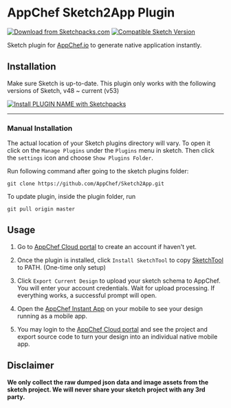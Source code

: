 # AppChef Sketch2App Plugin
[![Download from Sketchpacks.com](https://badges.sketchpacks.com/plugins/appchef.io.sketch2app/version.svg)](https://api.sketchpacks.com/v1/plugins/appchef.io.sketch2app/download) [![Compatible Sketch Version](https://badges.sketchpacks.com/plugins/appchef.io.sketch2app/compatibility.svg)](https://sketchpacks.com/Live4Code/Sketch2App)

Sketch plugin for [AppChef.io](https://cloud.appchef.io) to generate native application instantly.

## Installation

Make sure Sketch is up-to-date. This plugin only works with the following versions of Sketch, v48 ~ current (v53)

[![Install PLUGIN NAME with Sketchpacks](http://sketchpacks-com.s3.amazonaws.com/assets/badges/sketchpacks-badge-install.png "Install Sketch2App with Sketchpacks")](https://sketchpacks.com/Live4Code/Sketch2App/install)

---

### Manual Installation

The actual location of your Sketch plugins directory will vary. To open it click on the `Manage Plugins` under the `Plugins` menu in sketch. Then click the `settings` icon and choose `Show Plugins Folder`.

Run following command after going to the sketch plugins folder:

`git clone https://github.com/AppChef/Sketch2App.git`

To update plugin, inside the plugin folder, run

`git pull origin master`

## Usage

1. Go to [AppChef Cloud portal](https://cloud.appchef.io) to create an account if haven't yet.

2. Once the plugin is installed, click `Install SketchTool` to copy [SketchTool](https://www.sketchapp.com/tool/) to PATH. (One-time only setup)

3. Click `Export Current Design` to upload your sketch schema to AppChef. You will enter your account credentials. Wait for upload processing. If everything works, a successful prompt will open.

4. Open the [AppChef Instant App](https://itunes.apple.com/us/app/appchef-instant-app/id1318010394?ls=1&mt=8) on your mobile to see your design running as a mobile app.

5. You may login to the [AppChef Cloud portal](https://cloud.appchef.io) and see the project and export source code to turn your design into an individual native mobile app.

## Disclaimer

**We only collect the raw dumped json data and image assets from the sketch project. We will never share your sketch project with any 3rd party.**
